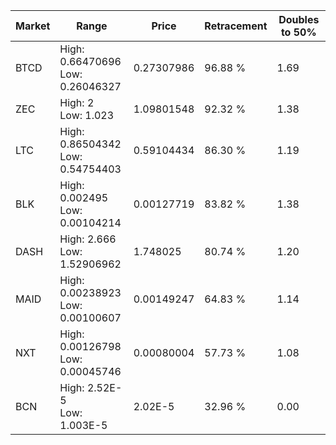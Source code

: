 | Market | Range | Price| Retracement | Doubles to 50% |
| --- | --- | --- | --- | --- |
| BTCD | High: 0.66470696<br />Low: 0.26046327 | 0.27307986 | 96.88 % | 1.69 |
| ZEC | High: 2<br />Low: 1.023 | 1.09801548 | 92.32 % | 1.38 |
| LTC | High: 0.86504342<br />Low: 0.54754403 | 0.59104434 | 86.30 % | 1.19 |
| BLK | High: 0.002495<br />Low: 0.00104214 | 0.00127719 | 83.82 % | 1.38 |
| DASH | High: 2.666<br />Low: 1.52906962 | 1.748025 | 80.74 % | 1.20 |
| MAID | High: 0.00238923<br />Low: 0.00100607 | 0.00149247 | 64.83 % | 1.14 |
| NXT | High: 0.00126798<br />Low: 0.00045746 | 0.00080004 | 57.73 % | 1.08 |
| BCN | High: 2.52E-5<br />Low: 1.003E-5 | 2.02E-5 | 32.96 % | 0.00 |
